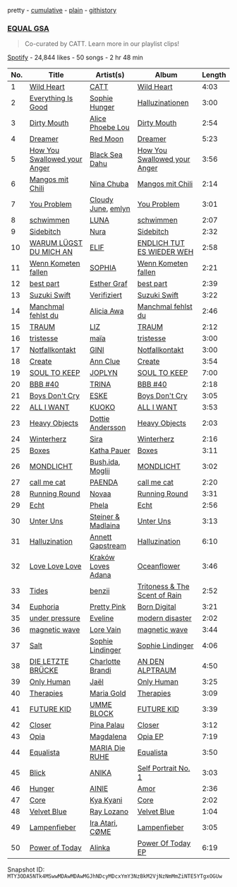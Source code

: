 pretty - [cumulative](/playlists/cumulative/37i9dQZF1DWVA5o3WHL2eG.md) - [plain](/playlists/plain/37i9dQZF1DWVA5o3WHL2eG) - [githistory](https://github.githistory.xyz/mackorone/spotify-playlist-archive/blob/main/playlists/plain/37i9dQZF1DWVA5o3WHL2eG)

### [EQUAL GSA](https://open.spotify.com/playlist/37i9dQZF1DWVA5o3WHL2eG)

> Co\-curated by CATT\. Learn more in our playlist clips!

[Spotify](https://open.spotify.com/user/spotify) - 24,844 likes - 50 songs - 2 hr 48 min

| No. | Title | Artist(s) | Album | Length |
|---|---|---|---|---|
| 1 | [Wild Heart](https://open.spotify.com/track/1YlDncsZulH1XolY0zDOUL) | [CATT](https://open.spotify.com/artist/4vECkYVXR5tUXqDk2LVzkJ) | [Wild Heart](https://open.spotify.com/album/7kWuhKieZArg50eaH8PKXJ) | 4:03 |
| 2 | [Everything Is Good](https://open.spotify.com/track/28Wapmcb6WZhA3xnWdZYVb) | [Sophie Hunger](https://open.spotify.com/artist/3nOQJdlPEzFVhTEzxwcGax) | [Halluzinationen](https://open.spotify.com/album/1bPxiRQoUu66qWvEaOBg9i) | 3:00 |
| 3 | [Dirty Mouth](https://open.spotify.com/track/6zX3RXmaMLY28wlLRCrT7Q) | [Alice Phoebe Lou](https://open.spotify.com/artist/03uMw43UVu9MsQCcHVSGjX) | [Dirty Mouth](https://open.spotify.com/album/3Puzt5jR3ERx1f2ku9Ivo8) | 2:54 |
| 4 | [Dreamer](https://open.spotify.com/track/4HYOJqqsRCgKQI1BQN90MG) | [Red Moon](https://open.spotify.com/artist/0dHgclh9wpu1ori6pC954T) | [Dreamer](https://open.spotify.com/album/6rEOyClLQfrodcT3Asq3oe) | 5:23 |
| 5 | [How You Swallowed your Anger](https://open.spotify.com/track/6vmbgm6ogRW7y502goY69c) | [Black Sea Dahu](https://open.spotify.com/artist/5JrIBQLdYU5SkSdu0zrO70) | [How You Swallowed your Anger](https://open.spotify.com/album/0FhPRzZvbNzYFmlfLpk0ou) | 3:56 |
| 6 | [Mangos mit Chili](https://open.spotify.com/track/11eYmv0tA3wEoyD1Sad2Nv) | [Nina Chuba](https://open.spotify.com/artist/2kS9NyuATpYwjeB93h24H5) | [Mangos mit Chili](https://open.spotify.com/album/3qsz2ytKVv0pn17TISastM) | 2:14 |
| 7 | [You Problem](https://open.spotify.com/track/4KQODLeXGCDfixEiUX6aDF) | [Cloudy June](https://open.spotify.com/artist/5sBBS3CQNPDzmuTJjYwnpa), [emlyn](https://open.spotify.com/artist/1qMJAm3nqZq6AsqeaAk2m1) | [You Problem](https://open.spotify.com/album/11Bw22nnuAXof2MQL30MIu) | 3:01 |
| 8 | [schwimmen](https://open.spotify.com/track/31RHwrytSvMUs7OHsyLKof) | [LUNA](https://open.spotify.com/artist/2RrkjxcwXz281MxRs8Oqp7) | [schwimmen](https://open.spotify.com/album/6HsjhilXJoDkVLBRpmo1hy) | 2:07 |
| 9 | [Sidebitch](https://open.spotify.com/track/0pQWkYjOuiN3axFsuGbsEW) | [Nura](https://open.spotify.com/artist/3gkbRDj7pkIylWVBpRfrQf) | [Sidebitch](https://open.spotify.com/album/1wvT7ELpKDNVKlslNZEYJH) | 2:32 |
| 10 | [WARUM LÜGST DU MICH AN](https://open.spotify.com/track/2qwAKIcaJLIfLyNFZZNEtj) | [ELIF](https://open.spotify.com/artist/65AzRSW0jKSs0WtttEXrOw) | [ENDLICH TUT ES WIEDER WEH](https://open.spotify.com/album/0gy9vsFO42g4pgYQeetEUa) | 2:58 |
| 11 | [Wenn Kometen fallen](https://open.spotify.com/track/0Fz2b6FOXTqujJSjuJaRXu) | [SOPHIA](https://open.spotify.com/artist/45wdSLZd70phdDkxlA5D3v) | [Wenn Kometen fallen](https://open.spotify.com/album/75781P23IOKsqtj4V21Yzh) | 2:21 |
| 12 | [best part](https://open.spotify.com/track/5ASFDkvSeOP9ohZlOTBzuJ) | [Esther Graf](https://open.spotify.com/artist/1FXdfOOisB3d3hfZOjhjID) | [best part](https://open.spotify.com/album/44yMlWsOBrLIHLEWYyUcD0) | 2:39 |
| 13 | [Suzuki Swift](https://open.spotify.com/track/7tGNyXcMm5YwSi0E5CwB2g) | [Verifiziert](https://open.spotify.com/artist/1SF4jakSq8kI38MYjFdaJG) | [Suzuki Swift](https://open.spotify.com/album/7M0T6e64FpuuLSQ6BqeotP) | 3:22 |
| 14 | [Manchmal fehlst du](https://open.spotify.com/track/01pF5EBqcU3NpdmnvF2tBE) | [Alicia Awa](https://open.spotify.com/artist/7mYMOwpduul48upxZCfFBS) | [Manchmal fehlst du](https://open.spotify.com/album/3MY1KU1jbMPBDJfRIc6406) | 2:46 |
| 15 | [TRAUM](https://open.spotify.com/track/4DuzhtyeZ7SaKwzunko5lK) | [LIZ](https://open.spotify.com/artist/793QToVJnVh8Op8YSqJsSm) | [TRAUM](https://open.spotify.com/album/0xXmLAbDru3u0VgNUzywpu) | 2:12 |
| 16 | [tristesse](https://open.spotify.com/track/1m5CNvawNLaWC5YBWF0sXQ) | [maïa](https://open.spotify.com/artist/3bcCrzlcDxhgXEsk5sqgmR) | [tristesse](https://open.spotify.com/album/6POvDmme72sKHApHzRqyzS) | 3:00 |
| 17 | [Notfallkontakt](https://open.spotify.com/track/16OeWavQ9VW0lyrXIGcEiV) | [GINI](https://open.spotify.com/artist/6TBAZHXDXBywvVgYyQ8aCQ) | [Notfallkontakt](https://open.spotify.com/album/5nTfxllqpkVgBaV1p6o1bp) | 3:00 |
| 18 | [Create](https://open.spotify.com/track/4yAK1AUtAxayjyuQDEoMSv) | [Ann Clue](https://open.spotify.com/artist/5fasubnSIOTRYlIZA17ong) | [Create](https://open.spotify.com/album/7caWffjtRMvvY2zvEvvVDq) | 3:54 |
| 19 | [SOUL TO KEEP](https://open.spotify.com/track/0CawnvXqgIy6BzbmGULcvE) | [JOPLYN](https://open.spotify.com/artist/32Jt1AK733JbFR82hEZ0Ih) | [SOUL TO KEEP](https://open.spotify.com/album/0d0e8xAGFEtYp7ZndffJJC) | 7:00 |
| 20 | [BBB \#40](https://open.spotify.com/track/75UAvAAZnHbKvkrC3kKdfN) | [TRINA](https://open.spotify.com/artist/7hLQp9nd2WwuSd9urqu3pJ) | [BBB \#40](https://open.spotify.com/album/5LuB1rFFATNhE2yKo17Stq) | 2:18 |
| 21 | [Boys Don't Cry](https://open.spotify.com/track/2aZwLAGErg6yY3i68sUDuw) | [ESKE](https://open.spotify.com/artist/4WBzXEnsUE7dpyKjrZnF5D) | [Boys Don't Cry](https://open.spotify.com/album/0KQ9iYi8d7uHcOQYMW8xye) | 3:05 |
| 22 | [ALL I WANT](https://open.spotify.com/track/076eiWHHHFGmjduZQM4v5G) | [KUOKO](https://open.spotify.com/artist/2h8Egzl8WxLijmpQtmuwHK) | [ALL I WANT](https://open.spotify.com/album/715TgYzWSZPq3i2BB5sOaV) | 3:53 |
| 23 | [Heavy Objects](https://open.spotify.com/track/1c0d5wHErcFhwakR16NoDr) | [Dottie Andersson](https://open.spotify.com/artist/360qeHf7kan9K9bKFPNwVM) | [Heavy Objects](https://open.spotify.com/album/41SYoR26RSoK1Dd6WA57bm) | 2:03 |
| 24 | [Winterherz](https://open.spotify.com/track/3PI8dHTA2glK3zq0hm6tdW) | [Sira](https://open.spotify.com/artist/57IaP5fMkqnu3M3ib1Vgvs) | [Winterherz](https://open.spotify.com/album/4RKvRoMWIeyCvg5jCqqoCR) | 2:16 |
| 25 | [Boxes](https://open.spotify.com/track/724mj683MA2AeTe3kzyJ0o) | [Katha Pauer](https://open.spotify.com/artist/2YxWusBgSh4BLJdypUbFbC) | [Boxes](https://open.spotify.com/album/5RYZA4UfF9LLPd3cmz4i1J) | 3:11 |
| 26 | [MONDLICHT](https://open.spotify.com/track/2FSK3jttHrWDlVA3DigDPg) | [Bush.ida](https://open.spotify.com/artist/015bIyYjjyqiy9C74fBLGF), [Moglii](https://open.spotify.com/artist/0lIIsJafIVVi3ruN2vFzpS) | [MONDLICHT](https://open.spotify.com/album/4yDyWOKjSLyruosIWQ7usx) | 3:02 |
| 27 | [call me cat](https://open.spotify.com/track/1hkwO8e7X5wCgYEyod3jYE) | [PAENDA](https://open.spotify.com/artist/2ic8BSMWMbxMDCC52Mwxuz) | [call me cat](https://open.spotify.com/album/5FlC8xzZPpDAQQwKQPiT8U) | 2:20 |
| 28 | [Running Round](https://open.spotify.com/track/2pzRkBRoIc2GBgZNQ8wYxY) | [Novaa](https://open.spotify.com/artist/3PMqVecYp6tFBk7d7SDlPm) | [Running Round](https://open.spotify.com/album/4RyaEcWmkekK6VnfCAb1ez) | 3:31 |
| 29 | [Echt](https://open.spotify.com/track/5m1EmuvBcvReq1Wbsuzcl0) | [Phela](https://open.spotify.com/artist/4RdpPeOQsSPTOvBXleAp0O) | [Echt](https://open.spotify.com/album/62ROhodMC9Pgx0O9o4QFde) | 2:56 |
| 30 | [Unter Uns](https://open.spotify.com/track/37rODg6X5gCPrxOw4cfp2O) | [Steiner & Madlaina](https://open.spotify.com/artist/5iy4msOEj4qHNlrxUansvg) | [Unter Uns](https://open.spotify.com/album/7ABBR4IBQkgjeRZeHTR4BP) | 3:13 |
| 31 | [Halluzination](https://open.spotify.com/track/2fdDMK5ANWPYHzPlfmvSig) | [Annett Gapstream](https://open.spotify.com/artist/1aRB0SZZ28qswBQ037uYvD) | [Halluzination](https://open.spotify.com/album/5NagXEhakJxCJwWvwiEQFO) | 6:10 |
| 32 | [Love Love Love](https://open.spotify.com/track/1wvPjbb1hqSmr69lTHsbbW) | [Kraków Loves Adana](https://open.spotify.com/artist/2LgLvxq44FkRvstBiPFjsN) | [Oceanflower](https://open.spotify.com/album/7rtpjReu5z6o9nVQew35YR) | 3:46 |
| 33 | [Tides](https://open.spotify.com/track/2S4sNPPGvAx4J5vrMrI3Ay) | [benzii](https://open.spotify.com/artist/2v4qy7Tmy7AcIXZuUH4eJ1) | [Tritoness & The Scent of Rain](https://open.spotify.com/album/7iM26B2rnhPRMwfXboYsCC) | 2:52 |
| 34 | [Euphoria](https://open.spotify.com/track/6tDzxYw5unq4XtGxxD1Nvz) | [Pretty Pink](https://open.spotify.com/artist/78GHS9zWXcj8tBke222g5N) | [Born Digital](https://open.spotify.com/album/2j3cS6gipRVSWiLKzcKHyz) | 3:21 |
| 35 | [under pressure](https://open.spotify.com/track/1ARrFsNHFca7pH9KhYqPSs) | [Eveline](https://open.spotify.com/artist/2QrM4CoNNTfbNZ7e8yvzR0) | [modern disaster](https://open.spotify.com/album/12ten6jqQnPFzNFW8QYE4G) | 2:02 |
| 36 | [magnetic wave](https://open.spotify.com/track/0nwyYYdkOwGiwQNNLCUwSl) | [Lore Vain](https://open.spotify.com/artist/6DqrVKvdGRhx29OrkIolA5) | [magnetic wave](https://open.spotify.com/album/6Noy80dBq1RYXcXyM4rtfl) | 3:44 |
| 37 | [Salt](https://open.spotify.com/track/2lPy2tSERqF7Hm542vqimv) | [Sophie Lindinger](https://open.spotify.com/artist/3b3qQWQgIMIyHcYSMY4P3g) | [Sophie Lindinger](https://open.spotify.com/album/3l5jkXQVX52tNOur0DUZ3G) | 4:06 |
| 38 | [DIE LETZTE BRÜCKE](https://open.spotify.com/track/79K4Ca69oIZpWlRjpr28Xc) | [Charlotte Brandi](https://open.spotify.com/artist/4mp6ypwuMpi80OEpFIVJNn) | [AN DEN ALPTRAUM](https://open.spotify.com/album/1lsjKIqG8RfLmvx70Pn7YB) | 4:50 |
| 39 | [Only Human](https://open.spotify.com/track/3msFndU6dPawydh1LtERRZ) | [Jaël](https://open.spotify.com/artist/0z0YozcOIqw3EDJnU2NgOe) | [Only Human](https://open.spotify.com/album/1RbYJYm3I6IXeVGwSzfutS) | 3:25 |
| 40 | [Therapies](https://open.spotify.com/track/0fLmaubC2WTaLjVqnDoQEW) | [Maria Gold](https://open.spotify.com/artist/46OImEZJuGQA9ZtICez75K) | [Therapies](https://open.spotify.com/album/5Zk6aKDnOCgKsUYxNlYFx5) | 3:09 |
| 41 | [FUTURE KID](https://open.spotify.com/track/3LdKBBMgYkSXV26BpLrCun) | [UMME BLOCK](https://open.spotify.com/artist/6o8ur7884OGIluc3crtSAk) | [FUTURE KID](https://open.spotify.com/album/3BkVD7Wl1uXB3cGESNsktA) | 3:39 |
| 42 | [Closer](https://open.spotify.com/track/2FyNJ79bRat5riP6eyCAY2) | [Pina Palau](https://open.spotify.com/artist/6Ktx4W0UWEkRQKxhkIUFvP) | [Closer](https://open.spotify.com/album/74BCmuVplEIbtDc4BpqIAy) | 3:12 |
| 43 | [Opia](https://open.spotify.com/track/2iuh1TuXGRxLvr2frc8HFA) | [Magdalena](https://open.spotify.com/artist/4wlgF2WCCPNhQ0FpNwO3vc) | [Opia EP](https://open.spotify.com/album/7jjxWvwVRvMcPjhkjaOTAn) | 7:19 |
| 44 | [Equalista](https://open.spotify.com/track/5N8rlTDQQXuxDfzmKGN3jU) | [MARIA Die RUHE](https://open.spotify.com/artist/2h7LIGXwIr6m1tZ27JHgxQ) | [Equalista](https://open.spotify.com/album/4ZcVC1LJ2AbKVPwZyH00GR) | 3:50 |
| 45 | [Blick](https://open.spotify.com/track/4ezrW9t7zRdIPPmlcIvKyj) | [ANIKA](https://open.spotify.com/artist/0i85ZVHgU9GmXkyn9tQRpg) | [Self Portrait No\. 1](https://open.spotify.com/album/5BZHMEPhbU6eRpKLCJboF9) | 3:03 |
| 46 | [Hunger](https://open.spotify.com/track/7d9xvjLCcK0egWfG5i3LTS) | [AINIE](https://open.spotify.com/artist/4ws7LzBaXuN1H5b8FbLxqS) | [Amor](https://open.spotify.com/album/1wnqQGGmZi7o7jHZ8nhku4) | 2:36 |
| 47 | [Core](https://open.spotify.com/track/72T42XJjVprSTUoQVrnPMt) | [Kya Kyani](https://open.spotify.com/artist/4NtIkF6oybp3yfB1PUDYYL) | [Core](https://open.spotify.com/album/7vpe5uEzl2S7n4c6pmiV09) | 2:02 |
| 48 | [Velvet Blue](https://open.spotify.com/track/58LP7YZDOmPXdMroezL9mx) | [Ray Lozano](https://open.spotify.com/artist/1lqO9zpSZ9iEkgEgJqc443) | [Velvet Blue](https://open.spotify.com/album/4qSzQ5mn5XnineMIWl2xPA) | 1:04 |
| 49 | [Lampenfieber](https://open.spotify.com/track/4N50G190dPvI2S9ISPK6jn) | [Ira Atari](https://open.spotify.com/artist/6xh4CCUrcNmMuODz3OKduD), [CØME](https://open.spotify.com/artist/46rcHr9d49gEy4nI8gjfNS) | [Lampenfieber](https://open.spotify.com/album/60RZBiq774g6lJ8YzvqVQq) | 3:05 |
| 50 | [Power of Today](https://open.spotify.com/track/4g2eoUYfI9Ro3bEVClMMWI) | [Alinka](https://open.spotify.com/artist/3qBqW8kIRZbPxbSgAyP7ls) | [Power Of Today EP](https://open.spotify.com/album/7EuAisoRLrG0b9XRKm5DvG) | 6:19 |

Snapshot ID: `MTY3ODA5NTk4MSwwMDAwMDAwMGJhNDcyMDcxYmY3NzBkM2VjNzNmMmZiNTE5YTgxOGUw`
